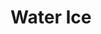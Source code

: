---
pid: CH878
title: Water Ice
location_transcription: Broad and lehigh
zipcode: '19115'
outside_phl: 
neighborhood: Bustleton,Somerton
age: '14'
age_range: 13-19
instagram: 
image_file_name: CH_878.jpg
proposal_transcription: 
topic: Food,Philadelphia
topic_summary: 0, 0
type: Other No Form
keywords_other: water ice, Rita's
credit: 
image_labels: Rita's
twitter: briana_tavares_
facebook: 
permalink: "/monuments/ch878/"
layout: item-page
---